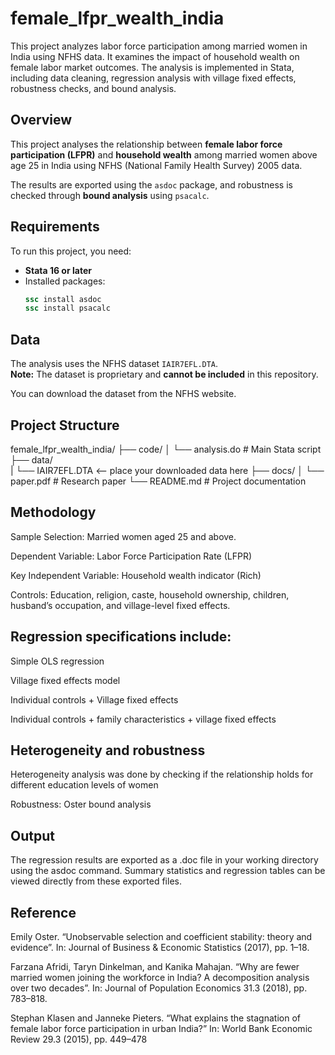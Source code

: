 # female_lfpr_wealth_india
This project analyzes labor force participation among married women in India using NFHS data. It examines the impact of household wealth on female labor market outcomes. The analysis is implemented in Stata, including data cleaning, regression analysis with village fixed effects, robustness checks, and bound analysis.



##  Overview
This project analyses the relationship between **female labor force participation (LFPR)** and **household wealth** among married women above age 25 in India using NFHS (National Family Health Survey) 2005 data.  

The results are exported using the `asdoc` package, and robustness is checked through **bound analysis** using `psacalc`.

##  Requirements
To run this project, you need:

- **Stata 16 or later**
- Installed packages:
  ```stata
  ssc install asdoc
  ssc install psacalc
## Data

The analysis uses the NFHS dataset `IAIR7EFL.DTA`.  
**Note:** The dataset is proprietary and **cannot be included** in this repository.  

You can download the dataset from the NFHS website. 



## Project Structure

female_lfpr_wealth_india/
├── code/
│   └── analysis.do        # Main Stata script
├── data/  
|   └── IAIR7EFL.DTA <-- place your downloaded data here
├── docs/
│   └── paper.pdf          # Research paper
└── README.md              # Project documentation


## Methodology

Sample Selection: Married women aged 25 and above.

Dependent Variable: Labor Force Participation Rate (LFPR)

Key Independent Variable: Household wealth indicator (Rich)

Controls: Education, religion, caste, household ownership, children, husband’s occupation, and village-level fixed effects.

## Regression specifications include:

Simple OLS regression

Village fixed effects model

Individual controls + Village fixed effects

Individual controls + family characteristics + village fixed effects

## Heterogeneity and robustness
Heterogeneity analysis was done by checking if the relationship holds for different education levels of women

Robustness: Oster bound analysis




## Output

The regression results are exported as a .doc file in your working directory using the asdoc command.
Summary statistics and regression tables can be viewed directly from these exported files.

## Reference

Emily Oster. “Unobservable selection and coefficient stability: theory and evidence”. In: Journal of Business & Economic Statistics (2017), pp. 1–18.

Farzana Afridi, Taryn Dinkelman, and Kanika Mahajan. “Why are fewer married women joining the workforce in India? A decomposition analysis over two decades”. In: Journal of Population Economics 31.3 (2018), pp. 783–818.

Stephan Klasen and Janneke Pieters. “What explains the stagnation of female labor force participation in urban India?” In: World Bank Economic Review 29.3 (2015), pp. 449–478



